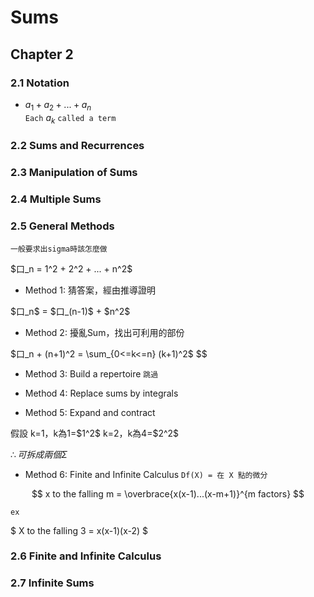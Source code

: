 # Sums

## Chapter 2
### 2.1 Notation
* $a_1 + a_2 + ... + a_n$  
`Each` $a_k$ `called a term`

### 2.2 Sums and Recurrences
### 2.3 Manipulation of Sums
### 2.4 Multiple Sums
### 2.5 General Methods
`一般要求出sigma時該怎麼做`  
<p>$口_n = 1^2 + 2^2 + ... + n^2$</p>  

* Method 1: 猜答案，經由推導證明
<p>$口_n$ = $口_(n-1)$ + $n^2$</p>

* Method 2: 擾亂Sum，找出可利用的部份
<p>
$口_n + (n+1)^2 = \sum_{0<=k<=n} (k+1)^2$
$$
</p>

* Method 3: Build a repertoire
`跳過`

* Method 4: Replace sums by integrals
* Method 5: Expand and contract
<p>假設
k=1，k為1=$1^2$  
k=2，k為4=$2^2$  
</p>

$\therefore 可拆成兩個\Sigma$

* Method 6: Finite and Infinite Calculus
`Df(X) = 在 X 點的微分`

$$
x to the falling m = \overbrace{x(x-1)...(x-m+1)}^{m factors}
$$

`ex`

$
X to the falling 3 = x(x-1)(x-2)
$
### 2.6 Finite and Infinite Calculus
### 2.7 Infinite Sums
